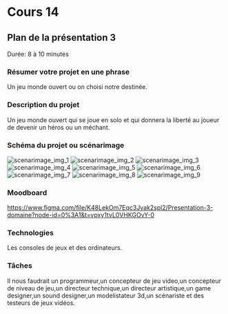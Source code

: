 # Cours 14
## Plan de la présentation 3
Durée: 8 à 10 minutes

### Résumer votre projet en une phrase
Un jeu monde ouvert ou on choisi notre destinée.
### Description du projet 
Un jeu monde ouvert qui se joue en solo et qui donnera la liberté au joueur de devenir un héros ou un méchant.
### Schéma du projet ou scénarimage
![scenarimage_img_1](https://user-images.githubusercontent.com/112107800/206604563-7602c767-23fd-4905-9f3c-190eedb9ab59.jpg)
![scenarimage_img_2](https://user-images.githubusercontent.com/112107800/206604566-99a82ac8-4f6e-42f8-a815-618dc96934c2.jpg)
![scenarimage_img_3](https://user-images.githubusercontent.com/112107800/206604568-c02ca4c4-6e51-4dff-aca1-417203e345bf.jpg)
![scenarimage_img_4](https://user-images.githubusercontent.com/112107800/206604569-cf7d5250-29a9-4910-bb8b-411350db407e.jpg)
![scenarimage_img_5](https://user-images.githubusercontent.com/112107800/206604570-0cc9b6dd-c3ac-429d-9cc2-568e23e5106f.jpg)
![scenarimage_img_6](https://user-images.githubusercontent.com/112107800/206604571-61059224-8f87-46cc-9808-8a8e6d4e2424.jpg)
![scenarimage_img_7](https://user-images.githubusercontent.com/112107800/206604572-b82aa6e8-aee7-45bb-b31a-2f48b7566ae6.jpg)
![scenarimage_img_8](https://user-images.githubusercontent.com/112107800/206604573-17e7ee7f-57bb-46d6-b7ce-af7c2e951a02.jpg)
![scenarimage_img_9](https://user-images.githubusercontent.com/112107800/206604575-991fed8c-6397-439f-87bf-92bbf9d5ed36.jpg)

### Moodboard
https://www.figma.com/file/K48LekOm7Eqc3Jvak2spl2/Presentation-3-domaine?node-id=0%3A1&t=vpxy1tvL0VHKGOvY-0

### Technologies
Les consoles de jeux et des ordinateurs.
### Tâches
Il nous faudrait un programmeur,un concepteur de jeu video,un concepteur de niveau de jeu,un directeur technique,un directeur artistique,un game designer,un sound designer,un modelistateur 3d,un scénariste et des testeurs de jeux vidéos.
